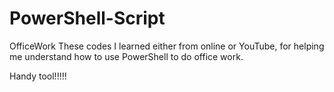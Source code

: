 # PowerShell-Script
OfficeWork
These codes I learned either from online or YouTube, for helping me understand how to use PowerShell to do office work.


Handy tool!!!!!
